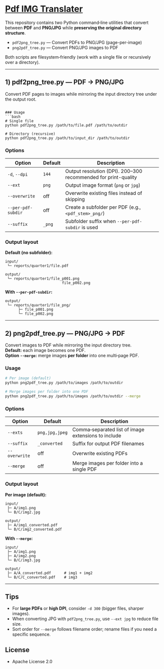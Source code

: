 # [Pdf IMG Translater](https://github.com/europanite/pdf_img_translater "Pdf IMG Translater")

This repository contains two Python command‑line utilities that convert between **PDF** and **PNG/JPG** while **preserving the original directory structure**.

- `pdf2png_tree.py` — Convert PDFs to PNG/JPG (page-per-image)
- `png2pdf_tree.py` — Convert PNG/JPG images to PDF

Both scripts are filesystem‑friendly (work with a single file or recursively over a directory).

---

## 1) pdf2png_tree.py — PDF → PNG/JPG

Convert PDF pages to images while mirroring the input directory tree under the output root.


```

### Usage
```bash
# Single file
python pdf2png_tree.py /path/to/file.pdf /path/to/outdir

# Directory (recursive)
python pdf2png_tree.py /path/to/input_dir /path/to/outdir
```

### Options
| Option | Default | Description |
|---|---|---|
| `-d`, `--dpi` | `144` | Output resolution (DPI). 200–300 recommended for print-quality |
| `--ext` | `png` | Output image format (`png` or `jpg`) |
| `--overwrite` | off | Overwrite existing files instead of skipping |
| `--per-pdf-subdir` | off | Create a subfolder per PDF (e.g., `<pdf_stem>_png/`) |
| `--suffix` | `_png` | Subfolder suffix when `--per-pdf-subdir` is used |

### Output layout

**Default (no subfolder):**
```
input/
 └─ reports/quarter1/file.pdf

output/
 └─ reports/quarter1/file_p001.png
                          file_p002.png
```

**With `--per-pdf-subdir`:**
```
output/
 └─ reports/quarter1/file_png/
      ├─ file_p001.png
      └─ file_p002.png
```

---

## 2) png2pdf_tree.py — PNG/JPG → PDF

Convert images to PDF while mirroring the input directory tree.  
**Default:** each image becomes one PDF.  
**Option `--merge`:** merge images **per folder** into one multi‑page PDF.

### Usage
```bash
# Per image (default)
python png2pdf_tree.py /path/to/images /path/to/outdir

# Merge images per folder into one PDF
python png2pdf_tree.py /path/to/images /path/to/outdir --merge
```

### Options
| Option | Default | Description |
|---|---|---|
| `--exts` | `png,jpg,jpeg` | Comma‑separated list of image extensions to include |
| `--suffix` | `_converted` | Suffix for output PDF filenames |
| `--overwrite` | off | Overwrite existing PDFs |
| `--merge` | off | Merge images per folder into a single PDF |

### Output layout

**Per image (default):**
```
input/
 ├─ A/img1.png
 └─ B/C/img2.jpg

output/
 ├─ A/img1_converted.pdf
 └─ B/C/img2_converted.pdf
```

**With `--merge`:**
```
input/
 ├─ A/img1.png
 ├─ A/img2.png
 └─ B/C/img3.jpg

output/
 ├─ A/A_converted.pdf      # img1 + img2
 └─ B/C/C_converted.pdf    # img3
```

---

## Tips

- For **large PDFs** or **high DPI**, consider `-d 300` (bigger files, sharper images).
- When converting JPG with `pdf2png_tree.py`, use `--ext jpg` to reduce file size.
- Sort order for `--merge` follows filename order; rename files if you need a specific sequence.

## License
- Apache License 2.0
